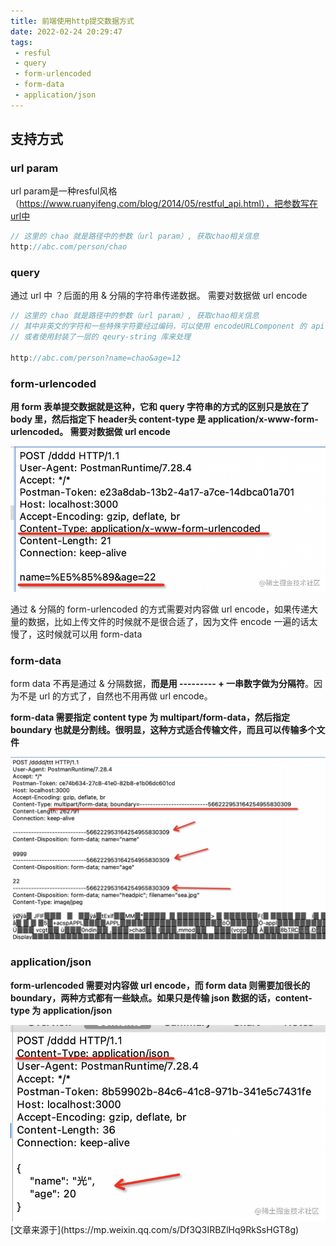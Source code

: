 ```yaml
---
title: 前端使用http提交数据方式
date: 2022-02-24 20:29:47
tags:
 - resful
 - query
 - form-urlencoded
 - form-data
 - application/json
---
```


## 支持方式
### url param
url param是一种resful风格（https://www.ruanyifeng.com/blog/2014/05/restful_api.html），把参数写在url中
```js
// 这里的 chao 就是路径中的参数（url param）, 获取chao相关信息
http://abc.com/person/chao
```

### query
通过 url 中 ？后面的用 & 分隔的字符串传递数据。 需要对数据做 url encode

```js
// 这里的 chao 就是路径中的参数（url param）, 获取chao相关信息
// 其中非英文的字符和一些特殊字符要经过编码，可以使用 encodeURLComponent 的 api，
// 或者使用封装了一层的 qeury-string 库来处理

http://abc.com/person?name=chao&age=12

```

### form-urlencoded
**用 form 表单提交数据就是这种，它和 query 字符串的方式的区别只是放在了 body 里，然后指定下 header头 content-type 是 application/x-www-form-urlencoded。 需要对数据做 url encode**

<img src="/img/form-urlencoded.png" />

通过 & 分隔的 form-urlencoded 的方式需要对内容做 url encode，如果传递大量的数据，比如上传文件的时候就不是很合适了，因为文件 encode 一遍的话太慢了，这时候就可以用 form-data

### form-data
form data 不再是通过 & 分隔数据，**而是用 --------- + 一串数字做为分隔符**。因为不是 url 的方式了，自然也不用再做 url encode。

**form-data 需要指定 content type 为 multipart/form-data，然后指定 boundary 也就是分割线。很明显，这种方式适合传输文件，而且可以传输多个文件**

<img src="/img/form-data.png" />

### application/json
**form-urlencoded 需要对内容做 url encode，而 form data 则需要加很长的 boundary，两种方式都有一些缺点。如果只是传输 json 数据的话，content-type 为 application/json**

<img src="/img/json.png" />

<br />
[文章来源于](https://mp.weixin.qq.com/s/Df3Q3IRBZlHq9RkSsHGT8g)
